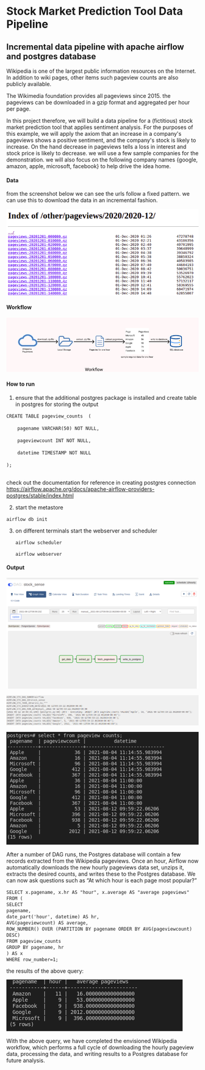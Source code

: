 # Stock Market Prediction Tool  Data Pipeline

## Incremental data pipeline with apache airflow and postgres database

Wikipedia is one of the largest public information resources on the Internet. In addition to wiki pages, other items such pageview counts  are also publicly available. 

The Wikimedia foundation provides  all pageviews since 2015. the pageviews can be downloaded in a gzip format and aggregated per hour per page.

In this project therefore, we will build a data pipeline for a (fictitious) stock market prediction tool that applies sentiment analysis. For the purposes of this example, we will apply the axiom that an increase in a company's pageviews shows a positive sentiment, and the company's stock is likely to  increase. On the hand decrease in pageviews tells a loss in interest and stock price is likely to decrease.  we will use a few sample companies for the demonstration. we will also focus on the following company names {google, amazon, apple, microsoft, facebook} to help drive the idea home.

#### Data

from the screenshot below we can see the urls follow a fixed pattern. we can use this to download the data in an incremental fashion.

![model](/images/wiki-snippet.png)



#### Workflow

![model](/images/workflow.jpg)

#### How to run

1. ensure that the additional postgres package is installed and create table in postgres for storing the output

```
CREATE TABLE pageview_counts  (

	pagename VARCHAR(50) NOT NULL,

	pageviewcount INT NOT NULL,

	datetime TIMESTAMP NOT NULL

);


```

check out the documentation for reference in creating postgres connection https://airflow.apache.org/docs/apache-airflow-providers-postgres/stable/index.html

2.  start the metastore 

   ```
   airflow db init
   ```

3. on different terminals start the webserver and scheduler

   ```
   airflow scheduler
   ```

   ```
   airflow webserver
   ```

   

#### Output
![model](/images/dag-run.png)

![model](/images/final-task-logs.png)

![model](/images/db-results.png)


After a number of DAG runs, the Postgres database will contain a few records extracted from the Wikipedia pageviews. Once an hour, Airflow now automatically downloads the new hourly pageviews data set, unzips it, extracts the desired counts, and writes these to the Postgres database. We can now ask questions such as “At which hour is each page most popular?”

```
SELECT x.pagename, x.hr AS "hour", x.average AS "average pageviews"
FROM (
SELECT
pagename,
date_part('hour', datetime) AS hr,
AVG(pageviewcount) AS average,
ROW_NUMBER() OVER (PARTITION BY pagename ORDER BY AVG(pageviewcount) DESC)
FROM pageview_counts
GROUP BY pagename, hr
) AS x
WHERE row_number=1;
```

the results of the above query: 

![model](/images/query%20results.png)



With the above query, we have completed the envisioned Wikipedia workflow, which performs a full cycle of downloading the hourly pageview data, processing the data, and writing results to a Postgres database for future analysis.

